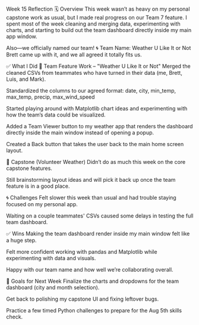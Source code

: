 Week 15 Reflection
🗓️ Overview
This week wasn’t as heavy on my personal capstone work as usual, but I made real progress on our Team 7 feature. I spent most of the week cleaning and merging data, experimenting with charts, and starting to build out the team dashboard directly inside my main app window.

Also—we officially named our team!
🌀 Team Name: Weather U Like It or Not
Brett came up with it, and we all agreed it totally fits us.

✅ What I Did
👥 Team Feature Work – "Weather U Like It or Not"
Merged the cleaned CSVs from teammates who have turned in their data (me, Brett, Luis, and Mark).

Standardized the columns to our agreed format:
date, city, min_temp, max_temp, precip, max_wind_speed

Started playing around with Matplotlib chart ideas and experimenting with how the team’s data could be visualized.

Added a Team Viewer button to my weather app that renders the dashboard directly inside the main window instead of opening a popup.

Created a Back button that takes the user back to the main home screen layout.

🔧 Capstone (Volunteer Weather)
Didn’t do as much this week on the core capstone features.

Still brainstorming layout ideas and will pick it back up once the team feature is in a good place.

🌀 Challenges
Felt slower this week than usual and had trouble staying focused on my personal app.

Waiting on a couple teammates' CSVs caused some delays in testing the full team dashboard.

✅ Wins
Making the team dashboard render inside my main window felt like a huge step.

Felt more confident working with pandas and Matplotlib while experimenting with data and visuals.

Happy with our team name and how well we’re collaborating overall.

🎯 Goals for Next Week
Finalize the charts and dropdowns for the team dashboard (city and month selection).

Get back to polishing my capstone UI and fixing leftover bugs.

Practice a few timed Python challenges to prepare for the Aug 5th skills check.